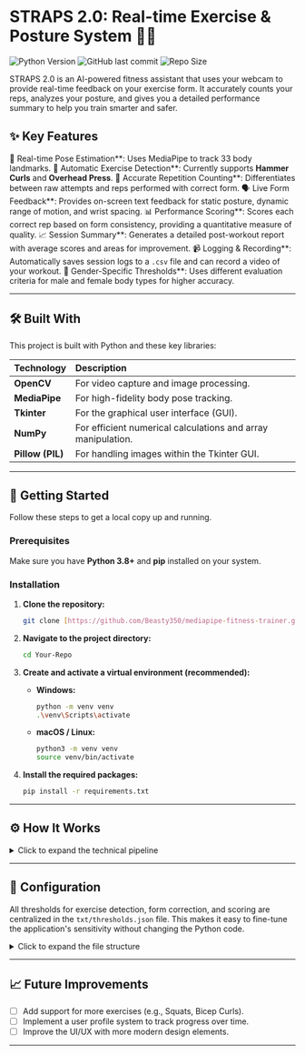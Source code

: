 # STRAPS 2.0: Real-time Exercise & Posture System 🏋️‍♂️

![Python Version](https://img.shields.io/badge/python-3.8+-blue.svg)
![GitHub last commit](https://img.shields.io/github/last-commit/Beasty350/mediapipe-fitness-trainer)
![Repo Size](https://img.shields.io/github/repo-size/Beasty350/mediapipe-fitness-trainer)

STRAPS 2.0 is an AI-powered fitness assistant that uses your webcam to provide real-time feedback on your exercise form. It accurately counts your reps, analyzes your posture, and gives you a detailed performance summary to help you train smarter and safer.

## ✨ Key Features

🤖 Real-time Pose Estimation**: Uses MediaPipe to track 33 body landmarks.
💪 Automatic Exercise Detection**: Currently supports **Hammer Curls** and **Overhead Press**.
🔢 Accurate Repetition Counting**: Differentiates between raw attempts and reps performed with correct form.
🗣️ Live Form Feedback**: Provides on-screen text feedback for static posture, dynamic range of motion, and wrist spacing.
📊 Performance Scoring**: Scores each correct rep based on form consistency, providing a quantitative measure of quality.
📈 Session Summary**: Generates a detailed post-workout report with average scores and areas for improvement.
📹 Logging & Recording**: Automatically saves session logs to a `.csv` file and can record a video of your workout.
🚻 Gender-Specific Thresholds**: Uses different evaluation criteria for male and female body types for higher accuracy.

---

## 🛠️ Built With

This project is built with Python and these key libraries:

| Technology | Description |
| :--- | :--- |
| **OpenCV** | For video capture and image processing. |
| **MediaPipe** | For high-fidelity body pose tracking. |
| **Tkinter** | For the graphical user interface (GUI). |
| **NumPy** | For efficient numerical calculations and array manipulation. |
| **Pillow (PIL)** | For handling images within the Tkinter GUI. |

---

## 🚀 Getting Started

Follow these steps to get a local copy up and running.

### Prerequisites

Make sure you have **Python 3.8+** and **pip** installed on your system.

### Installation

1.  **Clone the repository:**
    ```sh
    git clone [https://github.com/Beasty350/mediapipe-fitness-trainer.git](https://github.com/Beasty350/mediapipe-fitness-trainer.git)
    ```

2.  **Navigate to the project directory:**
    ```sh
    cd Your-Repo
    ```

3.  **Create and activate a virtual environment (recommended):**
    * **Windows:**
        ```sh
        python -m venv venv
        .\venv\Scripts\activate
        ```
    * **macOS / Linux:**
        ```sh
        python3 -m venv venv
        source venv/bin/activate
        ```

4.  **Install the required packages:**
    ```sh
    pip install -r requirements.txt
    ```

---

## ⚙️ How It Works

<details>
<summary>Click to expand the technical pipeline</summary>

The application follows a computer vision pipeline:
1. **Video Input**: Captures frames from a webcam or video file.
2. **Pose Estimation**: MediaPipe's Pose model processes each frame to detect 33 body landmarks.
3. **Feature Extraction**: The code calculates key metrics from the landmarks, such as joint angles, distances between points (e.g., wrists), and the convex hull area of the body.
4. **Exercise Detection**: Based on the shoulder angles over a short time window, the system determines if you are performing a Hammer Curl or an Overhead Press.
5. **State Machine for Rep Counting**: A state machine tracks the "up" and "down" phases of each arm's movement. A repetition is counted only when a full, valid cycle is completed.
6. **Feedback & Scoring**: At each frame, your current metrics are compared against the pre-defined "correct" ranges in `thresholds.json`. Feedback is displayed, and at the end of a rep, a score is calculated.

</details>

---

## 🔧 Configuration

All thresholds for exercise detection, form correction, and scoring are centralized in the `txt/thresholds.json` file. This makes it easy to fine-tune the application's sensitivity without changing the Python code.

<details>
<summary>Click to expand the file structure</summary>

    .
    ├── img/                # GUI images and assets
    ├── logs/               # Output directory for session .csv logs
    ├── recordings/         # Output directory for recorded .avi videos
    ├── txt/
    │   └── thresholds.json # All configuration parameters
    ├── utils/              # Helper modules
    │   ├── feedback.py     # Functions for generating on-screen feedback
    │   ├── functions.py    # Core calculations (angles, distances, scores)
    │   ├── gui.py          # The Tkinter GUI class
    │   ├── repetition.py   # The RepetitionCounter class and state machine
    │   └── utils.py        # Main loop, Logger, and Recorder classes
    ├── .gitignore          # Files and folders to ignore for Git
    ├── main.py             # Main script to run the application
    ├── README.md           # This documentation file
    └── requirements.txt    # Project dependencies

</details>

---

## 📈 Future Improvements

* [ ] Add support for more exercises (e.g., Squats, Bicep Curls).
* [ ] Implement a user profile system to track progress over time.
* [ ] Improve the UI/UX with more modern design elements.

---

